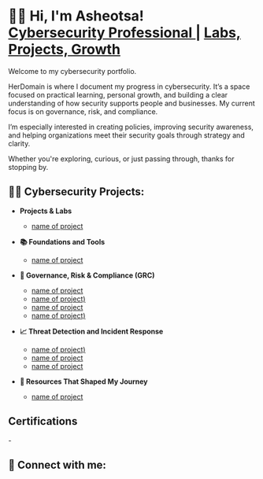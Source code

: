 <h1> 👋🏽 Hi, I'm Asheotsa! <br/>
<a href="https://github.com/Herdomain"> Cybersecurity Professional </a>  | <a href="https://www.linkedin.com/in/asheotsa-ata/">Labs, Projects, Growth</a> </h1>

Welcome to my cybersecurity portfolio. 

HerDomain is where I document my progress in cybersecurity. 
It’s a space focused on practical learning, personal growth, and building a clear understanding of how security supports people and businesses. My current focus is on governance, risk, and compliance.

I’m especially interested in creating policies, improving security awareness, and helping organizations meet their security goals through strategy and clarity.

Whether you're exploring, curious, or just passing through, thanks for stopping by. 

<h2>👩‍💻 Cybersecurity Projects:</h2>

- <b> Projects & Labs</b>
  - [name of project](https://github.com/Herdomain/Active-Directory/edit/main/README.md)
- <b>📚 Foundations and Tools </b>
  - [name of project](link) 

- <b>📜 Governance, Risk & Compliance (GRC)</b>
  - [name of project](link)
  - [name of project)](link)
  - [name of project](link)
  - [name of project)](link)
- <b>📈 Threat Detection and Incident Response</b>
  - [name of project)](link)
  - [name of project](link)
  - [name of project](link)
- <b>💼 Resources That Shaped My Journey</b>
  - [name of project](link)

<h2> Certifications </h2>
-  
<h2> 🤳 Connect with me: </h2>



<!--
**herdomain1/herdomain1** is a ✨ _special_ ✨ repository because its `README.md` (this file) appears on your GitHub profile.

<img align="left" alt="AsheotsaA | LinkedIn" width="22px" src="imagepic" />

[linkedin]: (https://linkedin.com/in/asheotsa-ata)
-->

